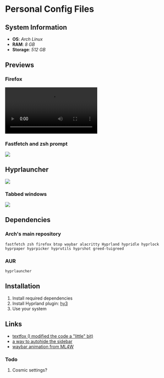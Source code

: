# Personal Config Files

## System Information
- **OS**: *Arch Linux*
- **RAM**: *8 GB*
- **Storage**: *512 GB*

## Previews

### Firefox
![](../main/src/videos/Firefox-preview.mp4)

### Fastfetch and zsh prompt
![](../main/src/images/Fastfetch-zsh-prompt.png)

## Hyprlauncher
![](../main/src/images/Hyprlauncher.png)

### Tabbed windows
![](../main/src/images/Tabbed-windows.png)

## Dependencies

### Arch's main repository
`fastfetch zsh firefox btop waybar alacritty Hyprland hypridle hyprlock hyprpaper hyprpicker hyprutils hyprshot greed-tuigreed`
### AUR
`hyprlauncher`

## Installation
1. Install required dependencies
2. Install Hyprland plugin: [hy3](https://github.com/outfoxxed/hy3)
3. Use your system

## Links
- [textfox (I modified the code a "little" bit)](https://github.com/adriankarlen/textfox)
- [a way to autohide the sidebar](https://github.com/MrOtherGuy/firefox-csshacks/blob/36be28e7d26e53d0c098691acb3b7633bb3840b5/chrome/autohide_sidebar.css)
- [waybar animation from ML4W](https://github.com/mylinuxforwork/dotfiles/)

### Todo
1. Cosmic settings?